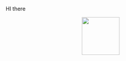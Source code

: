 HI there 
<div id="header" align="center">
  <img src="https://media0.giphy.com/media/CrFLL3CnRpw5ddlBMm/giphy.gif?cid=ecf05e47w4mxszu4bf5pid5wxdcr6dev0ln7i5dm3844b1pb&ep=v1_gifs_search&rid=giphy.gif&ct=g)" width="100"/>
</div>

